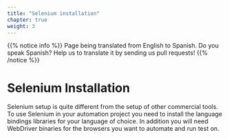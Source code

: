 ```yaml
---
title: "Selenium installation"
chapter: true
weight: 3
---
```


{{% notice info %}}
<i class="fas fa-language"></i> Page being translated from 
English to Spanish. Do you speak Spanish? Help us to translate
it by sending us pull requests!
{{% /notice %}}

# Selenium Installation

Selenium setup is quite different from the setup of other commercial tools. To use Selenium in your automation project you need to install the language bindings libraries for your language of choice. In addition you will need WebDriver binaries for the browsers you want to automate and run test on. 